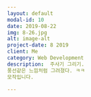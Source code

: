 ```yaml
---
layout: default
modal-id: 10
date: 2019-08-22
img: 8-26.jpg
alt: image-alt
project-date: 8 2019
client: Me
category: Web Development
description:  주사기 그리기.
풍선같은 느낌처럼 그려졌다. ㅋㅋ
모작입니다.

---
```

